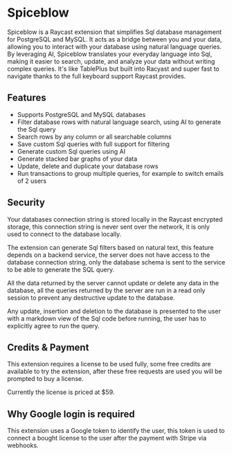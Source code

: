 # Spiceblow

Spiceblow is a Raycast extension that simplifies Sql database management for PostgreSQL and MySQL. It acts as a bridge between you and your data, allowing you to interact with your database using natural language queries. By leveraging AI, Spiceblow translates your everyday language into Sql, making it easier to search, update, and analyze your data without writing complex queries. It's like TablePlus but built into Racyast and super fast to navigate thanks to the full keyboard support Raycast provides.

## Features

- Supports PostgreSQL and MySQL databases
- Filter database rows with natural language search, using AI to generate the Sql query
- Search rows by any column or all searchable columns
- Save custom Sql queries with full support for filtering
- Generate custom Sql queries using AI
- Generate stacked bar graphs of your data
- Update, delete and duplicate your database rows
- Run transactions to group multiple queries, for example to switch emails of 2 users

## Security

Your databases connection string is stored locally in the Raycast encrypted storage, this connection string is never sent over the network, it is only used to connect to the database locally.

The extension can generate Sql filters based on natural text, this feature depends on a backend service, the server does not have access to the database connection string, only the database schema is sent to the service to be able to generate the SQL query.

All the data returned by the server cannot update or delete any data in the database, all the queries returned by the server are run in a read only session to prevent any destructive update to the database.

Any update, insertion and deletion to the database is presented to the user with a markdown view of the Sql code before running, the user has to explicitly agree to run the query.

## Credits & Payment

This extension requires a license to be used fully, some free credits are available to try the extension, after these free requests are used you will be prompted to buy a license.

Currently the license is priced at $59.

## Why Google login is required

This extension uses a Google token to identify the user, this token is used to connect a bought license to the user after the payment with Stripe via webhooks.